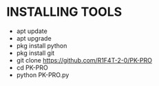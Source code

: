 # INSTALLING TOOLS
- apt update 
- apt upgrade
- pkg install python
- pkg install git
- git clone https://github.com/R1F4T-2-0/PK-PRO
- cd PK-PRO
- python PK-PRO.py
